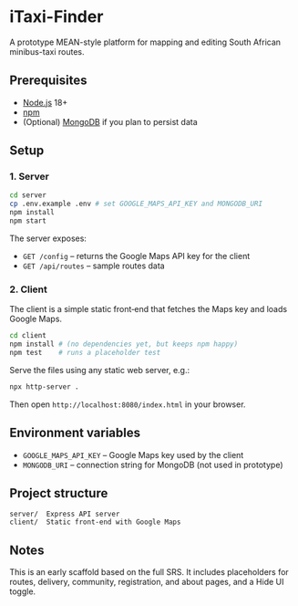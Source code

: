 # iTaxi-Finder

A prototype MEAN-style platform for mapping and editing South African minibus-taxi routes.

## Prerequisites

- [Node.js](https://nodejs.org/) 18+
- [npm](https://www.npmjs.com/)
- (Optional) [MongoDB](https://www.mongodb.com/) if you plan to persist data

## Setup

### 1. Server

```bash
cd server
cp .env.example .env # set GOOGLE_MAPS_API_KEY and MONGODB_URI
npm install
npm start
```
The server exposes:
- `GET /config` – returns the Google Maps API key for the client
- `GET /api/routes` – sample routes data

### 2. Client

The client is a simple static front‑end that fetches the Maps key and loads Google Maps.

```bash
cd client
npm install # (no dependencies yet, but keeps npm happy)
npm test    # runs a placeholder test
```
Serve the files using any static web server, e.g.:

```bash
npx http-server .
```
Then open `http://localhost:8080/index.html` in your browser.

## Environment variables

- `GOOGLE_MAPS_API_KEY` – Google Maps key used by the client
- `MONGODB_URI` – connection string for MongoDB (not used in prototype)

## Project structure

```
server/  Express API server
client/  Static front-end with Google Maps
```

## Notes

This is an early scaffold based on the full SRS. It includes placeholders for routes, delivery, community, registration, and about pages, and a Hide UI toggle.
